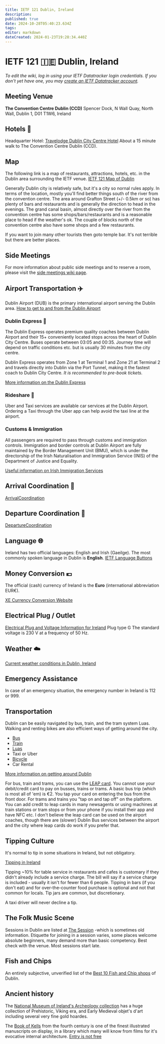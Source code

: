 ```yaml
---
title: IETF 121 Dublin, Ireland
description: 
published: true
date: 2024-10-28T05:40:23.634Z
tags: 
editor: markdown
dateCreated: 2024-01-23T19:28:34.440Z
---
```


# IETF 121 :ireland: Dublin, Ireland 
*To edit the wiki, log in using your IETF Datatracker login credentials. If you don't yet have one, you may [create an IETF Datatracker account](https://datatracker.ietf.org/accounts/create/).*

## Meeting Venue

**The Convention Centre Dublin (CCD)**
Spencer Dock, N Wall Quay, 
North Wall, Dublin 1, D01 T1W6,
Ireland

## Hotels :hotel:
Headquarter Hotel: [Travelodge Dublin City Centre Hotel](https://www.travelodge.co.uk/hotels/679/Dublin-City-Centre-hotel) 
About a 15 minute walk to The Convention Centre Dublin (CCD).

## Map
The following link is a map of restaurants, attractions, hotels, etc. in the Dublin area surrounding the IETF venue. 
[IETF 121 Map of Dublin](https://www.google.com/maps/d/u/0/viewer?mid=1vCTNFE8UZgdZSHzUlgzeUzSJfc-HZV8&ll=53.38050498751454%2C-6.1889417999999985&z=12)

Generally Dublin city is relatively safe, but it's a city so nornal rules apply. In terms of the location, mostly you'll find better things south of the river from the convention centre. The area around Grafton Street (+/- 0.5km or so) has plenty of bars and restaurants and is generally the direction to head in the evenings. The grand canal basin, almost directly over the river from the convention centre has some shops/bars/restaurants and is a reasonable place to head if the weather's ok. The couple of blocks north of the convention centre also have some shops and a few restaurants.

If you want to join many other tourists then goto temple bar. It's not terrible but there are better places.

## Side Meetings
For more information about public side meetings and to reserve a room, please visit the [side meetings wiki page](/meeting/121/sidemeetings).

## Airport Transportation :airplane:
Dublin Airport (DUB) is the primary international airport serving the Dublin area. 
[How to get to and from the Dublin Airport](https://www.dublinairport.com/to-from-the-airport)

### Dublin Express :bus:
The Dublin Express operates premium quality coaches between Dublin Airport and their 15+ conveniently located stops across the heart of Dublin City Centre. Buses operate between 03:05 and 00:35. Journey time will depend on traffic conditions etc. but is usually 30 minutes from the city centre.

Dublin Express operates from Zone 1 at Terminal 1 and Zone 21 at Terminal 2 and travels directly into Dublin via the Port Tunnel, making it the fastest coach to Dublin City Centre.
*It is recommended to pre-book tickets.*

[More information on the Dublin Express](https://www.dublinexpress.ie/dublin-city/dublin-airport-to-dublin-city?gad_source=1&gclid=Cj0KCQjwh7K1BhCZARIsAKOrVqFYxgFNBGqS5KGLi3z-4MBOoxAvbiuQq5yjbfAkuWJRD7KTkbwUgxAaAnoLEALw_wcB&gclsrc=aw.ds)

### Rideshare :taxi:

Uber and Taxi services are available car services at the Dublin Airport. Ordering a Taxi through the Uber app can help avoid the taxi line at the airport. 

### Customs & Immigration
All passengers are required to pass through customs and immigration controls. Immigration and border controls at Dublin Airport are fully maintained by the Border Management Unit (BMU), which is under the directorship of the Irish Naturalisation and Immigration Service (INIS) of the Department of Justice and Equality.  

[Useful information on Irish Immigration Services](https://www.irishimmigration.ie/)

## Arrival Coordination :flight_arrival:
[ArrivalCoordination](/meeting/121/ArrivalCoordination)

## Departure Coordination :flight_departure:
[DepartureCoordination](/meeting/121/DepartureCoordination)

## Language :globe_with_meridians:
Ireland has two official languages: English and Irish (Gaeilge).
The most commonly spoken language in Dublin is **English**.
[IETF Language Buttons](/meeting/buttons) 
 
## Money Conversion :euro: 
The official (cash) currency of Ireland is the **Euro** (international abbreviation EUR€).

[XE Currency Conversion Website](https://www.xe.com/currencyconverter/convert/?Amount=1&From=USD&To=EUR)

 ## Electrical Plug / Outlet
[Electrical Plug and Voltage Information for Ireland](https://www.worldstandards.eu/electricity/plugs-and-sockets/g/) 
Plug type G
The standard voltage is 230 V at a frequency of 50 Hz.

## Weather :cloud: 
[Current weather conditions in Dublin, Ireland](https://www.accuweather.com/en/ie/dublin/207931/weather-forecast/207931)
 
## Emergency Assistance
In case of an emergency situation, the emergency number in Ireland is 112 or 999.

## Transportation

Dublin can be easily navigated by bus, train, and the tram system Luas. Walking and renting bikes are also efficient ways of getting around the city.

- [Bus](https://www.dublinpublictransport.ie/dublin-buses)
- [Train](https://www.dublinpublictransport.ie/dublin-trains) 
- [Luas](https://www.dublinpublictransport.ie/dublin-trams)
- Taxi or Uber
- [Bicycle](https://www.dublinbikes.ie/en/home)
- Car Rental

[More information on getting around Dublin](https://www.visitdublin.com/plan/getting-around)

For bus, train and trams, you can use the [LEAP card](https://about.leapcard.ie/leap-visitor-card). You cannot use your debit/credit card to pay on busses, trains or trams. A basic bus trip (which is most all of 'em) is €2. You tap your card on entering the bus from the front door. For trams and trains you "tap on and tap off" on the platform. You can add credit to leap cards in many newsagents or using machines at train stations or tram stops or from your phone if you install their app and have NFC etc. I don't believe the leap card can be used on the airport coaches, though there are (slower) Dublin Bus services between the airport and the city where leap cards do work if you prefer that.

## Tipping Culture

It's normal to tip in some situations in Ireland, but not obligatory.

[Tipping in Ireland](https://www.tripsavvy.com/tipping-in-ireland-1542784)

Tipping ~10% for table service in restaurants and cafes is customary if they didn't already include a service charge. The bill will say if a service charge is included - usually it isn't for fewer than 6 people. Tipping in bars (if you don't eat) and for over-the-counter food purchase is optional and not that common for locals. Tip jars are common, but discretionary.

A taxi driver will never decline a tip.

## The Folk Music Scene

Sessions in Dublin are listed at [The Session](https://thesession.org/sessions/search?day=&q=Dublin%2C+Ireland) -which is sometimes old information. Etiquette for joining in a session varies, some places welcome absolute beginners, many demand more than basic competency. Best check with the venue. Most sessions start late.

## Fish and Chips

An entirely subjective, unverified list of the [Best 10 Fish and Chip shops](https://www.visitdublin.com/guides/best-fish-chips-dublin) of Dublin.

## Ancient history

The [National Museum of Ireland's Archeology collection](https://www.museum.ie/en-ie/museums/archaeology/exhibitions/or-ireland-s-gold) has a huge collection of Prehistoric, Viking era, and Early Medieval objet's d'art including several very fine gold hoardes.

The [Book of Kells](https://digitalcollections.tcd.ie/collections/ks65hc20t?locale=en) from the fourth century is one of the finest illustrated manuscripts on display, in a library which many will know from films for it's evocative internal architecture. [Entry is not free](https://www.visittrinity.ie/book-of-kells-experience/)


